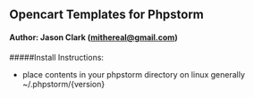 ## Opencart Templates for Phpstorm
#### Author: Jason Clark (mithereal@gmail.com)

#####Install Instructions: 
* place contents in your phpstorm directory on linux generally ~/.phpstorm/{version}
 
